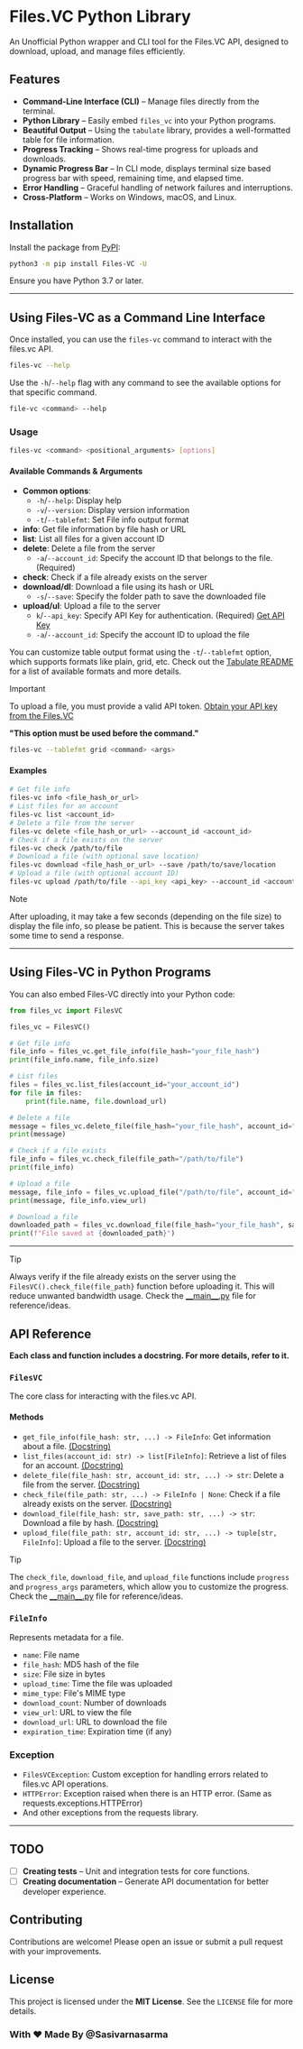 # Files.VC Python Library

An Unofficial Python wrapper and CLI tool for the Files.VC API, designed to download, upload, and manage files efficiently.

## Features

- **Command-Line Interface (CLI)** – Manage files directly from the terminal.
- **Python Library** – Easily embed `files_vc` into your Python programs.
- **Beautiful Output** – Using the `tabulate` library, provides a well-formatted table for file information.
- **Progress Tracking** – Shows real-time progress for uploads and downloads.
- **Dynamic Progress Bar** – In CLI mode, displays terminal size based progress bar with speed, remaining time, and elapsed time.
- **Error Handling** – Graceful handling of network failures and interruptions.
- **Cross-Platform** – Works on Windows, macOS, and Linux.

## Installation

Install the package from [PyPI](https://pypi.org/project/Files-VC/):

```bash
python3 -m pip install Files-VC -U
```

Ensure you have Python 3.7 or later.

---

## Using Files-VC as a Command Line Interface

Once installed, you can use the `files-vc` command to interact with the files.vc API.

```bash
files-vc --help
```

Use the `-h`/`--help` flag with any command to see the available options for that specific command.

```bash
file-vc <command> --help
```

### Usage

```bash
files-vc <command> <positional_arguments> [options]
```

#### Available Commands & Arguments

- **Common options**:
    - `-h`/`--help`: Display help
    - `-v`/`--version`: Display version information
    - `-t`/`--tablefmt`: Set File info output format
- **info**: Get file information by file hash or URL
- **list**: List all files for a given account ID
- **delete**: Delete a file from the server
    - `-a`/`--account_id`: Specify the account ID that belongs to the file. (Required)
- **check**: Check if a file already exists on the server
- **download/dl**: Download a file using its hash or URL
    - `-s`/`--save`: Specify the folder path to save the downloaded file
- **upload/ul**: Upload a file to the server
    - `k`/`--api_key`: Specify API Key for authentication. (Required) [Get API Key](https://files.vc/api)
    - `-a`/`--account_id`: Specify the account ID to upload the file

You can customize table output format using the `-t`/`--tablefmt` option, which supports formats like plain, grid, etc.
Check out the [Tabulate README](https://github.com/astanin/python-tabulate#table-format) for a list of available formats and more details.

> [!IMPORTANT]  
> To upload a file, you must provide a valid API token. [Obtain your API key from the Files.VC](https://files.vc/api)


**"This option must be used before the command."**

```	bash
files-vc --tablefmt grid <command> <args>
```

#### Examples

```bash
# Get file info
files-vc info <file_hash_or_url>
# List files for an account
files-vc list <account_id>
# Delete a file from the server
files-vc delete <file_hash_or_url> --account_id <account_id>
# Check if a file exists on the server
files-vc check /path/to/file
# Download a file (with optional save location)
files-vc download <file_hash_or_url> --save /path/to/save/location
# Upload a file (with optional account ID)
files-vc upload /path/to/file --api_key <api_key> --account_id <account_id>
```

> [!NOTE]
> After uploading, it may take a few seconds (depending on the file size) to display the file info, so please be patient.
> This is because the server takes some time to send a response.

---

## Using Files-VC in Python Programs

You can also embed Files-VC directly into your Python code:

```python
from files_vc import FilesVC

files_vc = FilesVC()

# Get file info
file_info = files_vc.get_file_info(file_hash="your_file_hash")
print(file_info.name, file_info.size)

# List files
files = files_vc.list_files(account_id="your_account_id")
for file in files:
    print(file.name, file.download_url)

# Delete a file
message = files_vc.delete_file(file_hash="your_file_hash", account_id="your_account_id")
print(message)

# Check if a file exists
file_info = files_vc.check_file(file_path="/path/to/file")
print(file_info)

# Upload a file
message, file_info = files_vc.upload_file("/path/to/file", account_id="your_account_id")
print(message, file_info.view_url)

# Download a file
downloaded_path = files_vc.download_file(file_hash="your_file_hash", save_path="/path/to/save")
print(f"File saved at {downloaded_path}")
```

---

> [!TIP]
> Always verify if the file already exists on the server using the `FilesVC().check_file(file_path}` function before uploading it.
> This will reduce unwanted bandwidth usage.
> Check the [\_\_main\_\_.py](https://github.com/Sasivarnasarma/Files-VC/blob/main/files_vc/__main__.py#L184-L209) file for reference/ideas.

## API Reference
**Each class and function includes a docstring. For more details, refer to it.**

### `FilesVC`

The core class for interacting with the files.vc API.

#### Methods

- `get_file_info(file_hash: str, ...) -> FileInfo`: Get information about a file. [(Docstring)](https://github.com/Sasivarnasarma/Files-VC/blob/main/files_vc/_main.py#L122-L136)
- `list_files(account_id: str) -> list[FileInfo]`: Retrieve a list of files for an account. [(Docstring)](https://github.com/Sasivarnasarma/Files-VC/blob/main/files_vc/_main.py#L158-L169)
- `delete_file(file_hash: str, account_id: str, ...) -> str`: Delete a file from the server. [(Docstring)](https://github.com/Sasivarnasarma/Files-VC/blob/main/files_vc/_main.py#L187-L205)
- `check_file(file_path: str, ...) -> FileInfo | None`: Check if a file already exists on the server. [(Docstring)](https://github.com/Sasivarnasarma/Files-VC/blob/main/files_vc/_main.py#L246-L261)
- `download_file(file_hash: str, save_path: str, ...) -> str`: Download a file by hash. [(Docstring)](https://github.com/Sasivarnasarma/Files-VC/blob/main/files_vc/_main.py#L298-L320)
- `upload_file(file_path: str, account_id: str, ...) -> tuple[str, FileInfo]`: Upload a file to the server. [(Docstring)](https://github.com/Sasivarnasarma/Files-VC/blob/main/files_vc/_main.py#L369-L387)

> [!TIP]
> The `check_file`, `download_file`, and `upload_file` functions include `progress` and `progress_args` parameters, which allow you to customize the progress.
> Check the [\_\_main\_\_.py](https://github.com/Sasivarnasarma/Files-VC/blob/main/files_vc/__main__.py) file for reference/ideas.

### `FileInfo`

Represents metadata for a file.

- `name`: File name
- `file_hash`: MD5 hash of the file
- `size`: File size in bytes
- `upload_time`: Time the file was uploaded
- `mime_type`: File's MIME type
- `download_count`: Number of downloads
- `view_url`: URL to view the file
- `download_url`: URL to download the file
- `expiration_time`: Expiration time (if any)

### Exception

- `FilesVCException`: Custom exception for handling errors related to files.vc API operations.
- `HTTPError`: Exception raised when there is an HTTP error. (Same as requests.exceptions.HTTPError)
- And other exceptions from the requests library.

---

## TODO

- [ ] **Creating tests** – Unit and integration tests for core functions.
- [ ] **Creating documentation** – Generate API documentation for better developer experience.

## Contributing
Contributions are welcome! Please open an issue or submit a pull request with your improvements.

## License
This project is licensed under the **MIT License**. See the `LICENSE` file for more details.

### With ❤️ Made By @Sasivarnasarma
